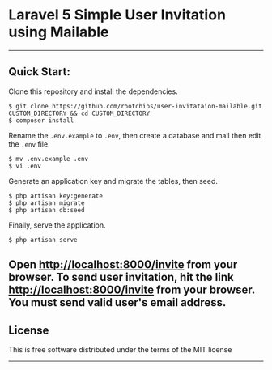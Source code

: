 # Laravel 5 Simple User Invitation using Mailable
-----
<a name="item3"></a>
## Quick Start:

Clone this repository and install the dependencies.

    $ git clone https://github.com/rootchips/user-invitataion-mailable.git CUSTOM_DIRECTORY && cd CUSTOM_DIRECTORY
    $ composer install
    
Rename the `.env.example` to `.env`, then create a database and mail then edit the `.env` file.

    $ mv .env.example .env
    $ vi .env

Generate an application key and migrate the tables, then seed.

    $ php artisan key:generate
    $ php artisan migrate
    $ php artisan db:seed

Finally, serve the application.

    $ php artisan serve

Open [http://localhost:8000/invite](http://localhost:8000/invite) from your browser. 
To send user invitation, hit the link 
[http://localhost:8000/invite](http://localhost:8000/invite) from your browser.
You must send valid user's email address. 
-----
## License

This is free software distributed under the terms of the MIT license

-----

